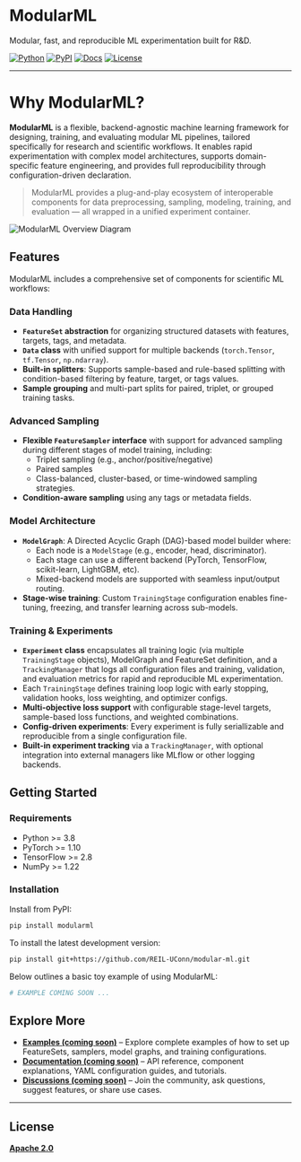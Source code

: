 # ModularML

Modular, fast, and reproducible ML experimentation built for R\&D.


[![Python](https://img.shields.io/badge/Python-3.9%2B-blue.svg)](https://www.python.org/)
[![PyPI](https://img.shields.io/pypi/v/modularml.svg)](https://pypi.org/project/modularml/)
[![Docs](https://img.shields.io/badge/docs-coming--soon-lightgrey)](https://github.com/REIL-UConn/modular-ml/)
[![License](https://img.shields.io/badge/License-Apache%202.0-orange
)](LICENSE)

---

# Why ModularML?

**ModularML** is a flexible, backend-agnostic machine learning framework for designing, training, and evaluating modular ML pipelines, tailored specifically for research and scientific workflows. 
It enables rapid experimentation with complex model architectures, supports domain-specific feature engineering, and provides full reproducibility through configuration-driven declaration.

> ModularML provides a plug-and-play ecosystem of interoperable components for data preprocessing, sampling, modeling, training, and evaluation — all wrapped in a unified experiment container.


![ModularML Overview Diagram](docs/images/modularml_overview.png)




## Features

ModularML includes a comprehensive set of components for scientific ML workflows:

### Data Handling
- **`FeatureSet` abstraction** for organizing structured datasets with features, targets, tags, and metadata.
- **`Data` class** with unified support for multiple backends (`torch.Tensor`, `tf.Tensor`, `np.ndarray`).
- **Built-in splitters**: Supports sample-based and rule-based splitting with condition-based filtering by feature, target, or tags values.
- **Sample grouping** and multi-part splits for paired, triplet, or grouped training tasks.

### Advanced Sampling
- **Flexible `FeatureSampler` interface** with support for advanced sampling during different stages of model training, including:
  - Triplet sampling (e.g., anchor/positive/negative)
  - Paired samples
  - Class-balanced, cluster-based, or time-windowed sampling strategies.
- **Condition-aware sampling** using any tags or metadata fields.

### Model Architecture
- **`ModelGraph`**: A Directed Acyclic Graph (DAG)-based model builder where:
  - Each node is a `ModelStage` (e.g., encoder, head, discriminator).
  - Each stage can use a different backend (PyTorch, TensorFlow, scikit-learn, LightGBM, etc).
  - Mixed-backend models are supported with seamless input/output routing.
- **Stage-wise training**: Custom `TrainingStage` configuration enables fine-tuning, freezing, and transfer learning across sub-models.

### Training & Experiments
- **`Experiment` class** encapsulates all training logic (via multiple `TrainingStage` objects), ModelGraph and FeatureSet definition, and a `TrackingManager` that logs all configuration files and training, validation, and evaluation metrics for rapid and reproducible ML experimentation.
- Each `TrainingStage` defines training loop logic with early stopping, validation hooks, loss weighting, and optimizer configs.
- **Multi-objective loss support** with configurable stage-level targets, sample-based loss functions, and weighted combinations.
- **Config-driven experiments**: Every experiment is fully seriallizable and reproducible from a single configuration file.
- **Built-in experiment tracking** via a `TrackingManager`, with optional integration into external managers like MLflow or other logging backends.



## Getting Started

### Requirements
- Python >= 3.8  
- PyTorch >= 1.10  
- TensorFlow >= 2.8  
- NumPy >= 1.22  

### Installation
Install from PyPI:
```bash
pip install modularml
```

To install the latest development version:
```bash
pip install git+https://github.com/REIL-UConn/modular-ml.git
```

Below outlines a basic toy example of using ModularML:

```python
# EXAMPLE COMING SOON ...
```



## Explore More
- **[Examples (coming soon)](examples/)** – Explore complete examples of how to set up FeatureSets, samplers, model graphs, and training configurations.
- **[Documentation (coming soon)](https://github.com/REIL-UConn/modular-ml/)** – API reference, component explanations, YAML configuration guides, and tutorials.
- **[Discussions (coming soon)](https://github.com/REIL-UConn/modular-ml/discussions)** – Join the community, ask questions, suggest features, or share use cases.

---


<!-- ## Cite ModularML

If you use ModularML in your research, please cite the following:

```bibtex
@misc{nowacki2025modularml,
  author       = {Ben Nowacki and contributors},
  title        = {ModularML: Modular, fast, and reproducible ML experimentation built for R&D.
  },
  year         = {2025},
  note         = {https://github.com/REIL-UConn/modular-ml},
} -->
<!-- 
## The Team
ModularML was initiated in 2025 by Ben Nowacki as part of graduate research at the University of Connecticut. 
It is actively developed in collaboration with researchers and contributors across academia and industry, including partners from the Honda Research Institute, MathWorks, and the University of South Carolina.

The project is community-driven and welcomes contributors interested in building modular, reproducible ML workflows for science and engineering. -->

## License
**[Apache 2.0](https://github.com/REIL-UConn/modular-ml/license)**


